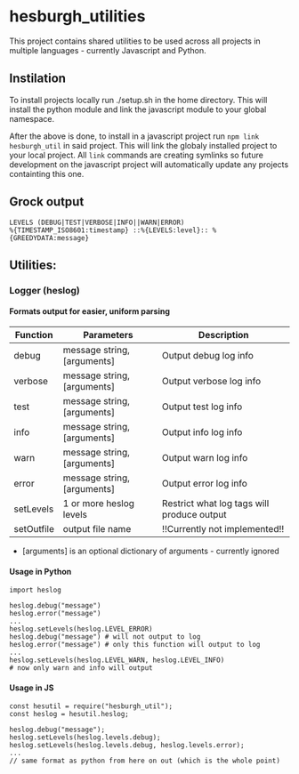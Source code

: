 # hesburgh_utilities

This project contains shared utilities to be used across all projects in multiple languages - currently Javascript and Python.

## Instilation
To install projects locally run ./setup.sh in the home directory. This will install the python module and link the javascript module to your global namespace.

After the above is done, to install in a javascript project run
`npm link hesburgh_util`
in said project. This will link the globaly installed project to your local project. All `link` commands are creating symlinks so future development on the javascript project will automatically update any projects containting this one.

## Grock output
```
LEVELS (DEBUG|TEST|VERBOSE|INFO||WARN|ERROR)
%{TIMESTAMP_ISO8601:timestamp} ::%{LEVELS:level}:: %{GREEDYDATA:message}
```

## Utilities:
### Logger (heslog)
#### Formats output for easier, uniform parsing

Function | Parameters | Description
---------|------------|------------
debug    | message string, [arguments] | Output debug log info
verbose  | message string, [arguments] | Output verbose log info
test     | message string, [arguments] | Output test log info
info     | message string, [arguments] | Output info log info
warn     | message string, [arguments] | Output warn log info
error    | message string, [arguments] | Output error log info
setLevels| 1 or more heslog levels | Restrict what log tags will produce output
setOutfile| output file name | !!Currently not implemented!!
* [arguments] is an optional dictionary of arguments - currently ignored


#### Usage in Python
```
import heslog

heslog.debug("message")
heslog.error("message")
...
heslog.setLevels(heslog.LEVEL_ERROR)
heslog.debug("message") # will not output to log
heslog.error("message") # only this function will output to log
...
heslog.setLevels(heslog.LEVEL_WARN, heslog.LEVEL_INFO)
# now only warn and info will output
```
#### Usage in JS
```
const hesutil = require("hesburgh_util");
const heslog = hesutil.heslog;

heslog.debug("message");
heslog.setLevels(heslog.levels.debug);
heslog.setLevels(heslog.levels.debug, heslog.levels.error);
...
// same format as python from here on out (which is the whole point)
```
